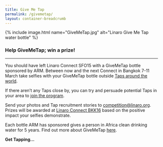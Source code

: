```yaml
---
title: Give Me Tap
permalink: /givemetap/
layout: container-breadcrumb
---
```

<div class="col-md-6" markdown="1">

{% include image.html name="GiveMeTap.jpg" alt="Linaro Give Me Tap water bottle" %}

</div>
<div class="col-md-6" markdown="1">

### Help GiveMeTap; win a prize!
---------------------------------------------------------------------------------------------------------------------------------------------------------------------------------------------------------

You should have left Linaro Connect SFO15 with a GiveMeTap bottle sponsored by ARM. Between now and the next Connect in Bangkok 7-11 March take selfies with your GiveMeTap bottle outside [Taps around the world](http://taps.givemetap.co.uk/).

If there aren’t any Taps close by, you can try and persuade potential Taps in your area to [join the program](http://www.givemetap.co.uk/pages/join-givemetap).

Send your photos and Tap recruitment stories to [competition@linaro.org](mailto:competition@linaro.org). Prizes will be awarded at [Linaro Connect BKK16](http://connect.linaro.org/) based on the positive impact your selfies demonstrate.

Each bottle ARM has sponsored gives a person in Africa clean drinking water for 5 years. Find out more about GiveMeTap [here](http://www.givemetap.co.uk/).

__Get Tapping…__


</div>
